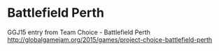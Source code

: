 # Battlefield Perth
GGJ15 entry from Team Choice - Battlefield Perth
http://globalgamejam.org/2015/games/project-choice-battlefield-perth
